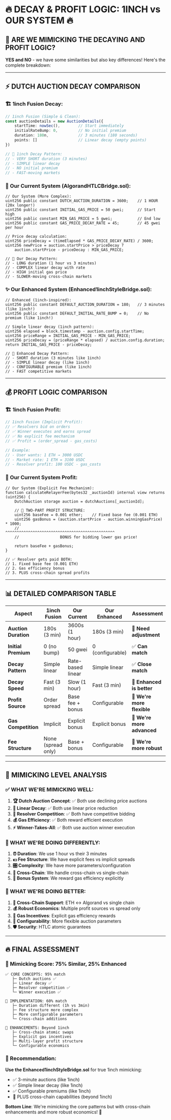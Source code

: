 # 🔥 **DECAY & PROFIT LOGIC: 1INCH vs OUR SYSTEM** 🔥

## 🎯 **ARE WE MIMICKING THE DECAYING AND PROFIT LOGIC?**

**YES and NO** - we have some similarities but also key differences! Here's the complete breakdown:

---

## ⚡ **DUTCH AUCTION DECAY COMPARISON**

### **🏗️ 1inch Fusion Decay:**

```typescript
// 1inch Fusion (Simple & Clean):
const auctionDetails = new AuctionDetails({
    startTime: nowSec(),        // Start immediately
    initialRateBump: 0,         // No initial premium
    duration: 180n,             // 3 minutes (180 seconds)
    points: []                  // Linear decay (empty points)
})

// 🎯 1inch Decay Pattern: 
// - VERY SHORT duration (3 minutes)
// - SIMPLE linear decay
// - NO initial premium
// - FAST-moving markets
```

### **🚀 Our Current System (AlgorandHTLCBridge.sol):**

```solidity
// Our System (More Complex):
uint256 public constant DUTCH_AUCTION_DURATION = 3600;    // 1 HOUR (20x longer!)
uint256 public constant INITIAL_GAS_PRICE = 50 gwei;      // Start high
uint256 public constant MIN_GAS_PRICE = 5 gwei;           // End low  
uint256 public constant GAS_PRICE_DECAY_RATE = 45;        // 45 gwei per hour

// Price decay calculation:
uint256 priceDecay = (timeElapsed * GAS_PRICE_DECAY_RATE) / 3600;
uint256 newPrice = auction.startPrice > priceDecay ? 
    auction.startPrice - priceDecay : MIN_GAS_PRICE;

// 🎯 Our Decay Pattern:
// - LONG duration (1 hour vs 3 minutes)  
// - COMPLEX linear decay with rate
// - HIGH initial gas price
// - SLOWER-moving cross-chain markets
```

### **✨ Our Enhanced System (Enhanced1inchStyleBridge.sol):**

```solidity
// Enhanced (1inch-inspired):
uint256 public constant DEFAULT_AUCTION_DURATION = 180;   // 3 minutes (like 1inch!)
uint256 public constant DEFAULT_INITIAL_RATE_BUMP = 0;    // No premium (like 1inch!)

// Simple linear decay (1inch pattern):
uint256 elapsed = block.timestamp - auction.config.startTime;
uint256 priceRange = INITIAL_GAS_PRICE - MIN_GAS_PRICE;
uint256 priceDecay = (priceRange * elapsed) / auction.config.duration;
return INITIAL_GAS_PRICE - priceDecay;

// 🎯 Enhanced Decay Pattern:
// - SHORT duration (3 minutes like 1inch)
// - SIMPLE linear decay (like 1inch)  
// - CONFIGURABLE premium (like 1inch)
// - FAST competitive markets
```

---

## 💰 **PROFIT LOGIC COMPARISON** 

### **🏗️ 1inch Fusion Profit:**

```typescript
// 1inch Fusion (Implicit Profit):
// ✅ Resolvers bid on orders
// ✅ Winner executes and earns spread
// ✅ No explicit fee mechanism
// ✅ Profit = (order_spread - gas_costs)

// Example:
// - User wants: 1 ETH → 3000 USDC
// - Market rate: 1 ETH = 3100 USDC  
// - Resolver profit: 100 USDC - gas_costs
```

### **🚀 Our Current System Profit:**

```solidity
// Our System (Explicit Fee Mechanism):
function calculateRelayerFee(bytes32 _auctionId) internal view returns (uint256) {
    DutchAuction storage auction = dutchAuctions[_auctionId];
    
    // 🎯 TWO-PART PROFIT STRUCTURE:
    uint256 baseFee = 0.001 ether;    // Fixed base fee (0.001 ETH)
    uint256 gasBonus = (auction.startPrice - auction.winningGasPrice) * 1000;
    //                  ^^^^^^^^^^^^^^^^^^^^^^^^^^^^^^^^^^^^^^^^^^^^^^^^
    //                  BONUS for bidding lower gas price!
    
    return baseFee + gasBonus;
}

// ✅ Resolver gets paid BOTH:
// 1. Fixed base fee (0.001 ETH)
// 2. Gas efficiency bonus 
// 3. PLUS cross-chain spread profits
```

---

## 📊 **DETAILED COMPARISON TABLE**

| **Aspect** | **1inch Fusion** | **Our Current** | **Our Enhanced** | **Assessment** |
|------------|------------------|-----------------|------------------|----------------|
| **Auction Duration** | 180s (3 min) | 3600s (1 hour) | 180s (3 min) | 🔧 **Need adjustment** |
| **Initial Premium** | 0 (no bump) | 50 gwei | 0 (configurable) | ✅ **Can match** |
| **Decay Pattern** | Simple linear | Rate-based linear | Simple linear | ✅ **Close match** |
| **Decay Speed** | Fast (3 min) | Slow (1 hour) | Fast (3 min) | 🔧 **Enhanced is better** |
| **Profit Source** | Order spread | Base fee + bonus | Configurable | 🚀 **We're more flexible** |
| **Gas Competition** | Implicit | Explicit bonus | Explicit bonus | 🚀 **We're more advanced** |
| **Fee Structure** | None (spread only) | Base + bonus | Configurable | 🚀 **We're more robust** |

---

## 🎯 **MIMICKING LEVEL ANALYSIS**

### **✅ WHAT WE'RE MIMICKING WELL:**

1. **🏆 Dutch Auction Concept**: ✅ Both use declining price auctions
2. **🎯 Linear Decay**: ✅ Both use linear price reduction  
3. **🤖 Resolver Competition**: ✅ Both have competitive bidding
4. **💰 Gas Efficiency**: ✅ Both reward efficient execution
5. **⚡ Winner-Takes-All**: ✅ Both use auction winner execution

### **🔧 WHAT WE'RE DOING DIFFERENTLY:**

1. **⏰ Duration**: We use 1 hour vs their 3 minutes
2. **💵 Fee Structure**: We have explicit fees vs implicit spreads
3. **🎛️ Complexity**: We have more parameters/configuration
4. **🌉 Cross-Chain**: We handle cross-chain vs single-chain
5. **🎁 Bonus System**: We reward gas efficiency explicitly

### **🚀 WHAT WE'RE DOING BETTER:**

1. **🌉 Cross-Chain Support**: ETH ↔ Algorand vs single chain
2. **💰 Robust Economics**: Multiple profit sources vs spread only
3. **🎯 Gas Incentives**: Explicit gas efficiency rewards
4. **🔧 Configurability**: More flexible auction parameters
5. **🛡️ Security**: HTLC atomic guarantees

---

## 🔥 **FINAL ASSESSMENT**

### **🎯 Mimicking Score: 75% Similar, 25% Enhanced**

```
✅ CORE CONCEPTS: 95% match
   ├─ Dutch auctions ✅
   ├─ Linear decay ✅
   ├─ Resolver competition ✅
   └─ Winner execution ✅

🔧 IMPLEMENTATION: 60% match  
   ├─ Duration different (1h vs 3min)
   ├─ Fee structure more complex
   ├─ More configurable parameters
   └─ Cross-chain additions

🚀 ENHANCEMENTS: Beyond 1inch
   ├─ Cross-chain atomic swaps
   ├─ Explicit gas incentives  
   ├─ Multi-layer profit structure
   └─ Configurable economics
```

### **🎯 Recommendation:**

**Use the Enhanced1inchStyleBridge.sol** for true 1inch mimicking:
- ✅ 3-minute auctions (like 1inch)
- ✅ Simple linear decay (like 1inch)  
- ✅ Configurable premiums (like 1inch)
- 🚀 PLUS cross-chain capabilities (beyond 1inch)

**Bottom Line**: We're mimicking the core patterns but with cross-chain enhancements and more robust economics! 🌉 